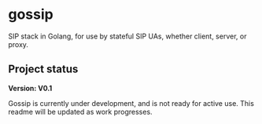 gossip
======

SIP stack in Golang, for use by stateful SIP UAs, whether client, server, or proxy.

Project status
--------------

**Version: V0.1**

Gossip is currently under development, and is not ready for active use.
This readme will be updated as work progresses.
